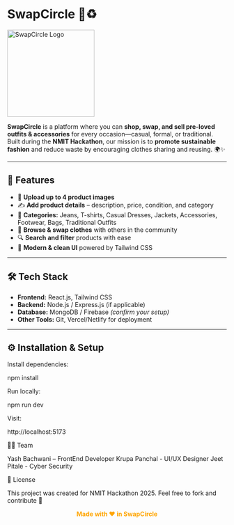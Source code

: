 # SwapCircle 👗♻️  
<img src="/images/logo.png" alt="SwapCircle Logo" width="200" align="center"/>

**SwapCircle** is a platform where you can **shop, swap, and sell pre-loved outfits & accessories** for every occasion—casual, formal, or traditional.  
Built during the **NMIT Hackathon**, our mission is to **promote sustainable fashion** and reduce waste by encouraging clothes sharing and reusing. 🌍✨  

---

## 🚀 Features  
- 📸 **Upload up to 4 product images**  
- ✍️ **Add product details** – description, price, condition, and category  
- 📂 **Categories:** Jeans, T-shirts, Casual Dresses, Jackets, Accessories, Footwear, Bags, Traditional Outfits  
- 🛒 **Browse & swap clothes** with others in the community  
- 🔍 **Search and filter** products with ease  
- 🎨 **Modern & clean UI** powered by Tailwind CSS  

---

## 🛠 Tech Stack  
- **Frontend:** React.js, Tailwind CSS  
- **Backend:** Node.js / Express.js (if applicable)  
- **Database:** MongoDB / Firebase *(confirm your setup)*  
- **Other Tools:** Git, Vercel/Netlify for deployment  

---

## ⚙️ Installation & Setup  

Install dependencies:

npm install


Run locally:

npm run dev


Visit:

http://localhost:5173

👨‍💻 Team

Yash Bachwani – FrontEnd Developer
Krupa Panchal - UI/UX Designer
Jeet Pitale - Cyber Security

📜 License

This project was created for NMIT Hackathon 2025.
Feel free to fork and contribute 🚀

<p align="center"> <b style="color:orange">Made with ❤️ in SwapCircle</b> </p>
